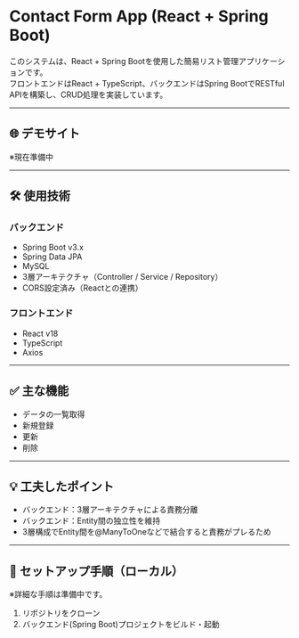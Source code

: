 # Contact Form App (React + Spring Boot)

このシステムは、React + Spring Bootを使用した簡易リスト管理アプリケーションです。  
フロントエンドはReact + TypeScript、バックエンドはSpring BootでRESTful APIを構築し、CRUD処理を実装しています。

---

## 🌐 デモサイト
※現在準備中

---

## 🛠️ 使用技術
### バックエンド
- Spring Boot v3.x
- Spring Data JPA
- MySQL
- 3層アーキテクチャ（Controller / Service / Repository）
- CORS設定済み（Reactとの連携）

### フロントエンド
- React v18
- TypeScript
- Axios

---

## ✅ 主な機能
- データの一覧取得
- 新規登録
- 更新
- 削除

---

## 💡 工夫したポイント

- バックエンド：3層アーキテクチャによる責務分離
- バックエンド：Entity間の独立性を維持
- 3層構成でEntity間を@ManyToOneなどで結合すると責務がプレるため

---

<!-- スクリーンショットセクションは完成後に記載予定
## 📷 スクリーンショット
-->

<!-- システム構成図は完成後に記載予定
## 🖼️ システム構成図 (Mermaid)
-->

## 🚀 セットアップ手順（ローカル）
※詳細な手順は準備中です。
1. リポジトリをクローン
2. バックエンド(Spring Boot)プロジェクトをビルド・起動